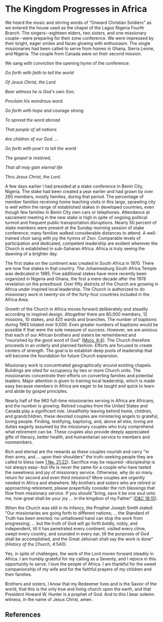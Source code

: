 # The Kingdom Progresses in Africa

We heard the music and stirring words of "Onward Christian Soldiers" as we
entered the house used as the chapel of the Lagos Nigeria Fourth Branch. The
singers--eighteen elders, two sisters, and one missionary couple--were
preparing for their zone conference. We were impressed by their bright, eager
smiles and faces glowing with enthusiasm. The single missionaries had been
called to serve from homes in Ghana, Sierra Leone, and Nigeria. The couple
from Canada were on their second mission.

We sang with conviction the opening hymn of the conference:

_Go forth with faith to tell the world_

_Of Jesus Christ, the Lord._

_Bear witness he is God's own Son;_

_Proclaim his wondrous word._

_Go forth with hope and courage strong_

_To spread the word abroad_

_That people of all nations_

_Are children of our God. ..._

_Go forth with pow'r to tell the world_

_The gospel is restored,_

_That all may gain eternal life_

_Thru Jesus Christ, the Lord._

A few days earlier I had presided at a stake conference in Benin City,
Nigeria. The stake had been created a year earlier and had grown by over 260
members, mostly families, during that period. The percentage of member
families receiving home teaching visits in this large, sprawling city is well
within the range of established stakes in developed countries, even though few
families in Benin City own cars or telephones. Attendance at sacrament meeting
in the new stake is high in spite of ongoing political turmoil and frequent
public transportation disruptions. Nearly 50 percent of stake members were
present at the Sunday morning session of stake conference; many families
walked considerable distances to attend. A well-trained choir sang with joy
the hymns of Zion. Comparable levels of participation and dedicated, competent
leadership are evident wherever the Church is established in sub-Saharan
Africa. Africa is truly seeing the dawning of a brighter day.

The first stake on the continent was created in South Africa in 1970. There
are now five stakes in that country. The Johannesburg South Africa Temple was
dedicated in 1985. Five additional stakes have more recently been organized in
Nigeria and Ghana, the first a mere decade after the 1978 revelation on the
priesthood. Over fifty districts of the Church are growing in Africa under
inspired local leadership. The Church is authorized to do missionary work in
twenty-six of the forty-four countries included in the Africa Area.

Growth of the Church in Africa moves forward deliberately and steadily
according to inspired design. Altogether there are 80,000 members, 12
missions, 10 stakes, and 425 wards and branches. The number of baptisms during
1993 totaled over 9,000. Even greater numbers of baptisms would be possible if
that were the sole measure of success. However, we are anxious that each of
our African brothers and sisters be remembered and "nourished by the good word
of God" ([Moro. 6:4](/scriptures/bofm/moro/6.4?lang=eng#3)). The Church
therefore proceeds in an orderly and planned fashion. Efforts are focused to
create centers of strength. The goal is to establish deep pools of leadership
that will become the foundation for future Church expansion.

Missionary work is concentrated geographically around existing chapels.
Buildings are sited for occupancy by two or more Church units. The
missionaries concentrate their efforts on converting families and potential
leaders. Major attention is given to training local leadership, which is made
easy because members in Africa are eager to be taught and quick to learn and
abide by gospel principles.

Nearly half of the 960 full-time missionaries serving in Africa are Africans,
and the number is growing. Retired couples from the United States and Canada
play a significant role. Unselfishly leaving behind home, children, and
grandchildren, these devoted couples are ministering angels to grateful,
loving people. Finding, testifying, baptizing, and, above all else, loving are
duties eagerly assumed by the missionary couples who truly comprehend what
retirement can be. These couples also provide deeply appreciated gifts of
literacy, better health, and humanitarian service to members and nonmembers.

Rich and eternal are the rewards as these couples nourish and carry "in their
arms, and ... upon their shoulders" the truth-seeking people they are called to
bless (see [1 Ne. 21:22](/scriptures/bofm/1-ne/21.22?lang=eng#21)). Sacrifice
may be required--discipleship is not always easy--but life is never the same
for a couple who have tasted the sweetness and joy of missionary service.
Otherwise, why do so many return for second and even third missions? More
couples are urgently needed in Africa and elsewhere. My brothers and sisters
who are retired or approaching retirement, please prayerfully consider the
rich blessings that flow from missionary service. If you should "bring, save
it be one soul unto me, how great shall be your joy ... in the kingdom of my
Father" ([D&amp;C 18:15](/scriptures/dc-testament/dc/18.15?lang=eng#14)).

When the Church was still in its infancy, the Prophet Joseph Smith stated:
"Our missionaries are going forth to different nations; ... the Standard of
Truth has been erected; no unhallowed hand can stop the work from progressing;
... but the truth of God will go forth boldly, nobly, and independent, till it
has penetrated every continent, visited every clime, swept every country, and
sounded in every ear, till the purposes of God shall be accomplished, and the
Great Jehovah shall say the work is done" (_History of the Church,_ 4:540).

Yes, in spite of challenges, the work of the Lord moves forward steadily in
Africa. I am humbly grateful for my calling as a Seventy, and I rejoice in
this opportunity to serve. I love the people of Africa. I am thankful for the
sweet companionship of my wife and for the faithful prayers of my children and
their families.

Brothers and sisters, I know that my Redeemer lives and is the Savior of the
world, that this is the only true and living church upon the earth, and that
President Howard W. Hunter is a prophet of God. And to this I bear solemn
witness, in the name of Jesus Christ, amen.

## References

